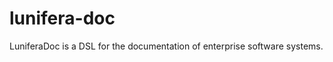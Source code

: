 lunifera-doc
============

LuniferaDoc is a DSL for the documentation of enterprise software systems.

